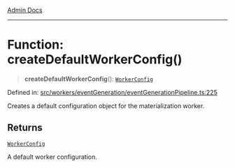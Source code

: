 [Admin Docs](/)

***

# Function: createDefaultWorkerConfig()

> **createDefaultWorkerConfig**(): [`WorkerConfig`](../interfaces/WorkerConfig.md)

Defined in: [src/workers/eventGeneration/eventGenerationPipeline.ts:225](https://github.com/Sourya07/talawa-api/blob/ead7a48e0174153214ee7311f8b242ee1c1a12ca/src/workers/eventGeneration/eventGenerationPipeline.ts#L225)

Creates a default configuration object for the materialization worker.

## Returns

[`WorkerConfig`](../interfaces/WorkerConfig.md)

A default worker configuration.
